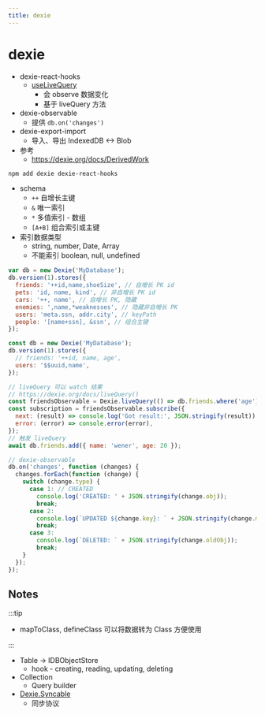 ```yaml
---
title: dexie
---
```


# dexie

- dexie-react-hooks
  - [useLiveQuery](<https://dexie.org/docs/dexie-react-hooks/useLiveQuery()>)
    - 会 observe 数据变化
    - 基于 liveQuery 方法
- dexie-observable
  - 提供 `db.on('changes')`
- dexie-export-import
  - 导入、导出 IndexedDB <-> Blob
- 参考
  - https://dexie.org/docs/DerivedWork

```bash
npm add dexie dexie-react-hooks
```

- schema
  - `++` 自增长主键
  - `&` 唯一索引
  - `*` 多值索引 - 数组
  - `[A+B]` 组合索引或主键
- 索引数据类型
  - string, number, Date, Array
  - 不能索引 boolean, null, undefined

```js
var db = new Dexie('MyDatabase');
db.version(1).stores({
  friends: '++id,name,shoeSize', // 自增长 PK id
  pets: 'id, name, kind', // 非自增长 PK id
  cars: '++, name', // 自增长 PK, 隐藏
  enemies: ',name,*weaknesses', // 隐藏非自增长 PK
  users: 'meta.ssn, addr.city', // keyPath
  people: '[name+ssn], &ssn', // 组合主键
});
```

```js
const db = new Dexie('MyDatabase');
db.version(1).stores({
  // friends: '++id, name, age',
  users: '$$uuid,name',
});

// liveQuery 可以 watch 结果
// https://dexie.org/docs/liveQuery()
const friendsObservable = Dexie.liveQuery(() => db.friends.where('age').between(18, 25).toArray());
const subscription = friendsObservable.subscribe({
  next: (result) => console.log('Got result:', JSON.stringify(result)),
  error: (error) => console.error(error),
});
// 触发 liveQuery
await db.friends.add({ name: 'wener', age: 20 });

// dexie-observable
db.on('changes', function (changes) {
  changes.forEach(function (change) {
    switch (change.type) {
      case 1: // CREATED
        console.log('CREATED: ' + JSON.stringify(change.obj));
        break;
      case 2:
        console.log(`UPDATED ${change.key}: ` + JSON.stringify(change.mods));
        break;
      case 3:
        console.log(`DELETED: ` + JSON.stringify(change.oldObj));
        break;
    }
  });
});
```

## Notes

:::tip

- mapToClass, defineClass 可以将数据转为 Class 方便使用

:::

- Table -> IDBObjectStore
  - hook - creating, reading, updating, deleting
- Collection
  - Query builder
- [Dexie.Syncable](https://dexie.org/docs/Syncable/Dexie.Syncable.js)
  - 同步协议
